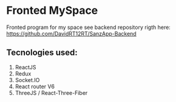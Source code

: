 # Fronted MySpace 
Fronted program for my space 
see backend repository rigth here:
https://github.com/DavidRT12RT/SanzApp-Backend

## Tecnologies used:
1. ReactJS
2. Redux
3. Socket.IO
4. React router V6 
5. ThreeJS / React-Three-Fiber
